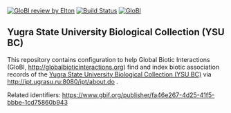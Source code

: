 [![GloBI review by Elton](https://github.com/globalbioticinteractions/ysu-bc/actions/workflows/review.yml/badge.svg)](https://github.com/globalbioticinteractions/ysu-bc/actions) [![Build Status](https://app.travis-ci.com/globalbioticinteractions/ysu-bc.svg)](https://app.travis-ci.com/globalbioticinteractions/ysu-bc) [![GloBI](http://api.globalbioticinteractions.org/interaction.svg?accordingTo=globi:globalbioticinteractions/ysu-bc)](http://globalbioticinteractions.org/?accordingTo=globi:globalbioticinteractions/ysu-bc) 

## Yugra State University Biological Collection (YSU BC)

This repository contains configuration to help Global Biotic Interactions (GloBI, http://globalbioticinteractions.org) find and index biotic association records of the [Yugra State University Biological Collection (YSU BC)](https://www.gbif.org/dataset/search?hosting_org=fa46e267-4d25-41f5-bbbe-1cd75860b943) via http://ipt.ugrasu.ru:8080/ipt/about.do .

Related identifiers:
https://www.gbif.org/publisher/fa46e267-4d25-41f5-bbbe-1cd75860b943

